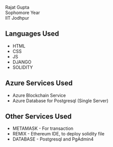 Rajat Gupta<br>
Sophomore Year<br>
IIT Jodhpur

## **Languages Used**

- HTML<br>
- CSS<br>
- JS<br>
- DJANGO
- SOLIDITY

## **Azure Services Used**

- Azure Blockchain Service<br>
- Azure Database for Postgresql (Single Server)

## **Other Services Used**

- METAMASK - For transaction
- REMIX - Ethereum IDE, to deploy solidity file
- DATABASE - Postgresql and PgAdmin4
